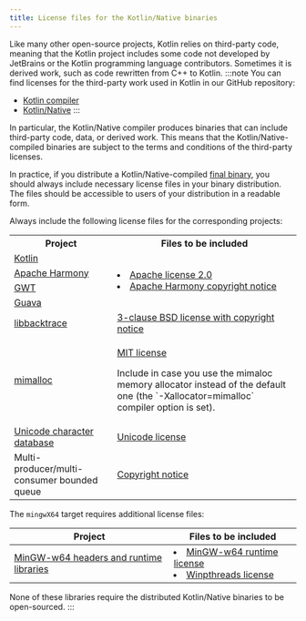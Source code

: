 ```yaml
---
title: License files for the Kotlin/Native binaries
---
```



Like many other open-source projects, Kotlin relies on third-party code, meaning that the Kotlin project includes some code
not developed by JetBrains or the Kotlin programming language contributors.
Sometimes it is derived work, such as code rewritten from C++ to Kotlin.
:::note
You can find licenses for the third-party work used in Kotlin in our GitHub repository:

* [Kotlin compiler](https://github.com/JetBrains/kotlin/tree/master/license/third_party)
* [Kotlin/Native](https://github.com/JetBrains/kotlin/tree/master/kotlin-native/licenses/third_party)
:::

In particular, the Kotlin/Native compiler produces binaries that can include third-party code, data, or derived work.
This means that the Kotlin/Native-compiled binaries are subject to the terms and conditions of the third-party licenses.

In practice, if you distribute a Kotlin/Native-compiled [final binary](multiplatform-build-native-binaries.md),
you should always include necessary license files in your binary distribution. The files should be accessible
to users of your distribution in a readable form.

Always include the following license files for the corresponding projects:
<table>
<tr>
      <th>Project</th>
      <th>Files to be included</th>
</tr>
<tr>
<td>
<a href="https://kotlinlang.org/">Kotlin</a>
</td>
<td rowspan="4">
<list>
<li><a href="https://github.com/JetBrains/kotlin/blob/master/license/LICENSE.txt">Apache license 2.0</a></li>
<li><a href="https://github.com/JetBrains/kotlin/blob/master/kotlin-native/licenses/third_party/harmony_NOTICE.txt">Apache Harmony copyright notice</a></li>
</list>
</td>
</tr>
<tr>
<td>
<a href="https://harmony.apache.org/">Apache Harmony</a>
</td>
</tr>
<tr>
<td>
<a href="https://www.gwtproject.org/">GWT</a>
</td>
</tr>
<tr>
<td>
<a href="https://guava.dev">Guava</a>
</td>
</tr>
<tr>
<td>
<a href="https://github.com/ianlancetaylor/libbacktrace">libbacktrace</a>
</td>
<td>
<a href="https://github.com/JetBrains/kotlin/blob/master/kotlin-native/licenses/third_party/libbacktrace_LICENSE.txt">3-clause BSD license with copyright notice</a>
</td>
</tr>
<tr>
<td>
<a href="https://github.com/microsoft/mimalloc">mimalloc</a>
</td>
<td>

<p>
   <a href="https://github.com/JetBrains/kotlin/blob/master/kotlin-native/licenses/third_party/mimalloc_LICENSE.txt">MIT license</a>
</p>
<p>
   Include in case you use the mimaloc memory allocator instead of the default one (the `-Xallocator=mimalloc` compiler option is set).
</p>
</td>
</tr>
<tr>
<td>
<a href="https://www.unicode.org/">Unicode character database</a>
</td>
<td>
<a href="https://github.com/JetBrains/kotlin/blob/master/kotlin-native/licenses/third_party/unicode_LICENSE.txt">Unicode license</a>
</td>
</tr>
<tr>
<td>
Multi-producer/multi-consumer bounded queue
</td>
<td>
<a href="https://github.com/JetBrains/kotlin/blob/master/kotlin-native/licenses/third_party/mpmc_queue_LICENSE.txt">Copyright notice</a>
</td>
</tr>
</table>

The `mingwX64` target requires additional license files:

| Project                                                               | Files to be included                                                                                                                                                                                                                                                                                                              | 
|-----------------------------------------------------------------------|-----------------------------------------------------------------------------------------------------------------------------------------------------------------------------------------------------------------------------------------------------------------------------------------------------------------------------------|
| [MinGW-w64 headers and runtime libraries](https://www.mingw-w64.org/) | <list><li><a href="https://sourceforge.net/p/mingw-w64/mingw-w64/ci/master/tree/COPYING.MinGW-w64-runtime/COPYING.MinGW-w64-runtime.txt">MinGW-w64 runtime license</a></li><li><a href="https://sourceforge.net/p/mingw-w64/mingw-w64/ci/master/tree/mingw-w64-libraries/winpthreads/COPYING">Winpthreads license</a></li></list> |:::note
None of these libraries require the distributed Kotlin/Native binaries to be open-sourced.
:::
